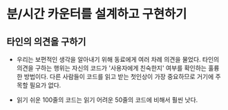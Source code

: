# 분/시간 카운터를 설계하고 구현하기

## 타인의 의견을 구하기

- 우리는 보편적인 생각을 알아내기 위해 동료에게 여러 차례 의견을 물었다.
  타인의 의견을 구하는 행위는 자신의 코드가 '사용자에게 친숙한지' 여부를 확인하는 훌륭한 방법이다.
  다른 사람들이 코드를 읽고 받는 첫인상이 가장 중요하므로 거기에 주목할 필요가 없다.

- 읽기 쉬운 100줄의 코드는 읽기 어려운 50줄의 코드에 비해서 훨씬 낫다.

